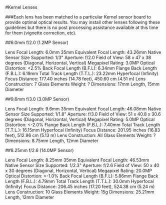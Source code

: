 #Kernel Lenses

###Each lens has been matched to a particular Kernel sensor board to provide optimal optical results. You may install other lenses following these guidelines but there is no post processing assistance available at this time for them (vignette correction, etc).

##6.0mm f/2.0 (1.2MP Sensor)

Lens Focal Length: 6.0mm
35mm Equivalent Focal Length: 43.26mm
Native Sensor Size Supported: 1/3"
Aperture: f/2.0
Field of View: 58 x 47 x 38 degrees (Diagonal, Horizontal, Vertical)
Megapixel Rating: 3.0MP
Optical Distortion: <2.5%
Back Focal Length (B.F.L): 6.34mm
Flange Back Length (F.B.L.): 6.19mm
Total Track Length (T.T.L.): 23.22mm
Hyperfocal (Infinity) Focus Distance: 177.40 inches (14.78 feet), 450.60 cm (4.51 m)
Lens Construction: 7 Glass Elements
Weight: ?
Dimensions: 17mm Length, 15mm Diameter

##9.6mm f/3.0 (3.0MP Sensor)

Lens Focal Length: 9.6mm
35mm Equivalent Focal Length: 46.08mm
Native Sensor Size Supported: 1/1.8"
Aperture: f/3.0
Field of View: 51 x 40.8 x 30.6 degrees (Diagonal, Horizontal, Vertical)
Megapixel Rating: 5.0MP
Optical Distortion: <-2.0%
Flange Back Length (F.B.L.): 7.40mm
Total Track Length (T.T.L.): 16.15mm
Hyperfocal (Infinity) Focus Distance: 201.95 inches (16.83 feet), 512.96 cm (5.13 m)
Lens Construction: All Glass Elements
Weight: ?
Dimensions: 8.75mm Length, 12mm Diameter

##8.25mm f/2.6 (14.0MP Sensor)

Lens Focal Length: 8.25mm
35mm Equivalent Focal Length: 46.53mm
Native Sensor Size Supported: 1/2.3"
Aperture: f/2.6
Field of View: 50 x 40 x 30 degrees (Diagonal, Horizontal, Vertical)
Megapixel Rating: 20.0MP
Optical Distortion: <-1.0%
Back Focal Length (B.F.L): 5.86mm
Flange Back Length (F.B.L.): 4.79mm
Total Track Length (T.T.L.): 30.0mm
Hyperfocal (Infinity) Focus Distance: 206.45 inches (17.20 feet), 524.38 cm (5.24 m)
Lens Construction: 10 Glass Elements
Weight: 15g
Dimensions: 25.21mm Length, 12mm Diameter

